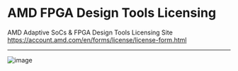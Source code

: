 # AMD FPGA Design Tools Licensing

AMD Adaptive SoCs & FPGA Design Tools Licensing Site
https://account.amd.com/en/forms/license/license-form.html 

---
![image](https://github.com/user-attachments/assets/1acfcc36-a19a-4e03-97c9-15d602d0bf20)
